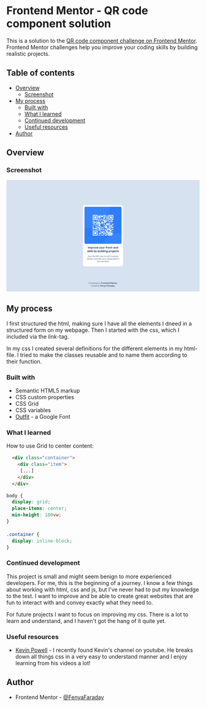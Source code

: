 # Frontend Mentor - QR code component solution

This is a solution to the [QR code component challenge on Frontend Mentor](https://www.frontendmentor.io/challenges/qr-code-component-iux_sIO_H). Frontend Mentor challenges help you improve your coding skills by building realistic projects. 

## Table of contents

- [Overview](#overview)
  - [Screenshot](#screenshot)
- [My process](#my-process)
  - [Built with](#built-with)
  - [What I learned](#what-i-learned)
  - [Continued development](#continued-development)
  - [Useful resources](#useful-resources)
- [Author](#author)

## Overview

### Screenshot

![](./screenshot.png)

## My process

I first structured the html, making sure I have all the elements I dneed in a structured form on my webpage. Then I started with the css, which I included via the _link_-tag. 

In my css I created several definitions for the different elements in my html-file. I tried to make the classes reusable and to name them according to their function.

### Built with

- Semantic HTML5 markup
- CSS custom properties
- CSS Grid
- CSS variables
- [Outfit](https://fonts.google.com/specimen/Outfit) - a Google Font


### What I learned

How to use Grid to center content:

```html
  <div class="container">
    <div class="item">
     [...]
    </div>
  </div>
```
```css
body {
  display: grid;
  place-items: center;
  min-height: 100vw;
}

.container {
  display: inline-block;
}
```

### Continued development

This project is small and might seem benign to more experienced developers. For me, this is the beginning of a journey. I know a few things about working with html, css and js, but I've never had to put my knowledge to the test. I want to improve and be able to create great websites that are fun to interact with and convey exactly what they need to. 

For future projects I want to focus on improving my css. There is a lot to learn and understand, and I haven't got the hang of it quite yet. 

### Useful resources

- [Kevin Powell](https://www.youtube.com/@KevinPowell) - I recently found Kevin's channel on youtube. He breaks down all things css in a very easy to understand manner and I enjoy learning from his videos a lot!

## Author

- Frontend Mentor - [@FenyaFaraday](https://www.frontendmentor.io/profile/FenyaFaraday)